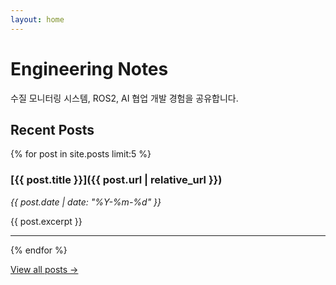 ```yaml
---
layout: home
---
```


# Engineering Notes

수질 모니터링 시스템, ROS2, AI 협업 개발 경험을 공유합니다.

## Recent Posts

{% for post in site.posts limit:5 %}
### [{{ post.title }}]({{ post.url | relative_url }})
*{{ post.date | date: "%Y-%m-%d" }}*

{{ post.excerpt }}

---
{% endfor %}

[View all posts →](/archive)
